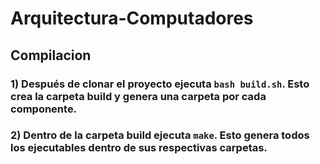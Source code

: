 # Arquitectura-Computadores

## Compilacion
### 1) Después de clonar el proyecto ejecuta ```bash build.sh```. Esto crea la carpeta build y genera una carpeta por cada componente.
### 2) Dentro de la carpeta build ejecuta ```make```. Esto genera todos los ejecutables dentro de sus respectivas carpetas.

